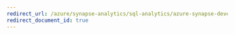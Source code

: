 ```yaml
---
redirect_url: /azure/synapse-analytics/sql-analytics/azure-synapse-development-tables-data-types
redirect_document_id: true
---
```

